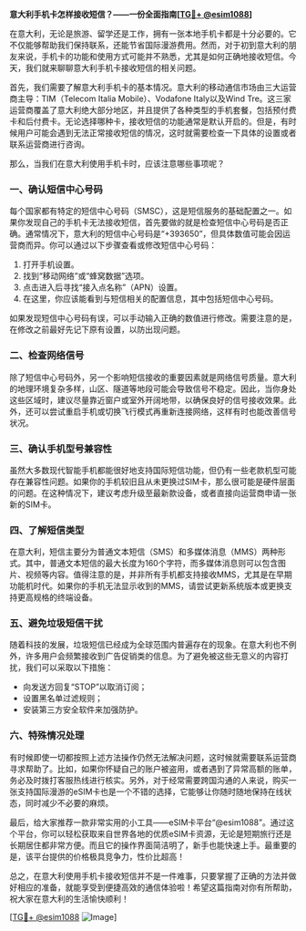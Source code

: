 **意大利手机卡怎样接收短信？——一份全面指南[[TG💪+ @esim1088](https://t.me/s/esim1088)]**

在意大利，无论是旅游、留学还是工作，拥有一张本地手机卡都是十分必要的。它不仅能够帮助我们保持联系，还能节省国际漫游费用。然而，对于初到意大利的朋友来说，手机卡的功能和使用方式可能并不熟悉，尤其是如何正确地接收短信。今天，我们就来聊聊意大利手机卡接收短信的相关问题。

首先，我们需要了解意大利手机卡的基本情况。意大利的移动通信市场由三大运营商主导：TIM（Telecom Italia Mobile）、Vodafone Italy以及Wind Tre。这三家运营商覆盖了意大利绝大部分地区，并且提供了各种类型的手机套餐，包括预付费卡和后付费卡。无论选择哪种卡，接收短信的功能通常是默认开启的。但是，有时候用户可能会遇到无法正常接收短信的情况，这时就需要检查一下具体的设置或者联系运营商进行咨询。

那么，当我们在意大利使用手机卡时，应该注意哪些事项呢？

### 一、确认短信中心号码

每个国家都有特定的短信中心号码（SMSC），这是短信服务的基础配置之一。如果你发现自己的手机卡无法接收短信，首先要做的就是检查短信中心号码是否正确。通常情况下，意大利的短信中心号码是“+393650”，但具体数值可能会因运营商而异。你可以通过以下步骤查看或修改短信中心号码：

1. 打开手机设置。
2. 找到“移动网络”或“蜂窝数据”选项。
3. 点击进入后寻找“接入点名称”（APN）设置。
4. 在这里，你应该能看到与短信相关的配置信息，其中包括短信中心号码。

如果发现短信中心号码有误，可以手动输入正确的数值进行修改。需要注意的是，在修改之前最好先记下原有设置，以防出现问题。

### 二、检查网络信号

除了短信中心号码外，另一个影响短信接收的重要因素就是网络信号质量。意大利的地理环境复杂多样，山区、隧道等地段可能会导致信号不稳定。因此，当你身处这些区域时，建议尽量靠近窗户或室外开阔地带，以确保良好的信号接收效果。此外，还可以尝试重启手机或切换飞行模式再重新连接网络，这样有时也能改善信号状况。

### 三、确认手机型号兼容性

虽然大多数现代智能手机都能很好地支持国际短信功能，但仍有一些老款机型可能存在兼容性问题。如果你的手机较旧且从未更换过SIM卡，那么很可能是硬件层面的问题。在这种情况下，建议考虑升级至最新款设备，或者直接向运营商申请一张新的SIM卡。

### 四、了解短信类型

在意大利，短信主要分为普通文本短信（SMS）和多媒体消息（MMS）两种形式。其中，普通文本短信的最大长度为160个字符，而多媒体消息则可以包含图片、视频等内容。值得注意的是，并非所有手机都支持接收MMS，尤其是在早期功能机时代。如果你的手机无法显示收到的MMS，请尝试更新系统版本或更换支持更高规格的终端设备。

### 五、避免垃圾短信干扰

随着科技的发展，垃圾短信已经成为全球范围内普遍存在的现象。在意大利也不例外，许多用户会频繁接收到广告促销类的信息。为了避免被这些无意义的内容打扰，我们可以采取以下措施：

- 向发送方回复“STOP”以取消订阅；
- 设置黑名单过滤规则；
- 安装第三方安全软件来加强防护。

### 六、特殊情况处理

有时候即使一切都按照上述方法操作仍然无法解决问题，这时候就需要联系运营商寻求帮助了。比如，如果你怀疑自己的账户被盗用，或者遇到了异常高额的账单，务必及时拨打客服热线进行核实。另外，对于经常需要跨国沟通的人来说，购买一张支持国际漫游的eSIM卡也是一个不错的选择，它能够让你随时随地保持在线状态，同时减少不必要的麻烦。

最后，给大家推荐一款非常实用的小工具——eSIM卡平台“@esim1088”。通过这个平台，你可以轻松获取来自世界各地的优质eSIM卡资源，无论是短期旅行还是长期居住都非常方便。而且它的操作界面简洁明了，新手也能快速上手。最重要的是，该平台提供的价格极具竞争力，性价比超高！

总之，在意大利使用手机卡接收短信并不是一件难事，只要掌握了正确的方法并做好相应的准备，就能享受到便捷高效的通信体验啦！希望这篇指南对你有所帮助，祝大家在意大利的生活愉快顺利！

[[TG💪+ @esim1088](https://t.me/s/esim1088) ![Image](https://i.postimg.cc/4NQfJmqS/Snipaste-2025-05-13-00-14-12.png)]